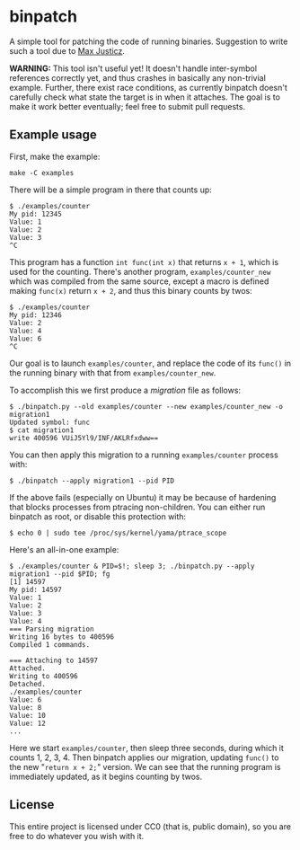 binpatch
========

A simple tool for patching the code of running binaries.
Suggestion to write such a tool due to [Max Justicz](https://github.com/justicz).

**WARNING:** This tool isn't useful yet!
It doesn't handle inter-symbol references correctly yet, and thus crashes in basically any non-trivial example.
Further, there exist race conditions, as currently binpatch doesn't carefully check what state the target is in when it attaches.
The goal is to make it work better eventually; feel free to submit pull requests.

Example usage
-------------

First, make the example:

    make -C examples

There will be a simple program in there that counts up:

    $ ./examples/counter
    My pid: 12345
    Value: 1
    Value: 2
    Value: 3
    ^C

This program has a function `int func(int x)` that returns `x + 1`, which is used for the counting.
There's another program, `examples/counter_new` which was compiled from the same source, except a macro is defined making `func(x)` return `x + 2`, and thus this binary counts by twos:

    $ ./examples/counter
    My pid: 12346
    Value: 2
    Value: 4
    Value: 6
    ^C

Our goal is to launch `examples/counter`, and replace the code of its `func()` in the running binary with that from `examples/counter_new`.

To accomplish this we first produce a *migration* file as follows:

    $ ./binpatch.py --old examples/counter --new examples/counter_new -o migration1
    Updated symbol: func
    $ cat migration1
    write 400596 VUiJ5Yl9/INF/AKLRfxdww==

You can then apply this migration to a running `examples/counter` process with:

    $ ./binpatch --apply migration1 --pid PID

If the above fails (especially on Ubuntu) it may be because of hardening that blocks processes from ptracing non-children.
You can either run binpatch as root, or disable this protection with:

    $ echo 0 | sudo tee /proc/sys/kernel/yama/ptrace_scope

Here's an all-in-one example:

    $ ./examples/counter & PID=$!; sleep 3; ./binpatch.py --apply migration1 --pid $PID; fg
    [1] 14597
    My pid: 14597
    Value: 1
    Value: 2
    Value: 3
    Value: 4
    === Parsing migration
    Writing 16 bytes to 400596
    Compiled 1 commands.

    === Attaching to 14597
    Attached.
    Writing to 400596
    Detached.
    ./examples/counter
    Value: 6
    Value: 8
    Value: 10
    Value: 12
    ...

Here we start `examples/counter`, then sleep three seconds, during which it counts 1, 2, 3, 4.
Then binpatch applies our migration, updating `func()` to the new "`return x + 2;`" version.
We can see that the running program is immediately updated, as it begins counting by twos.

License
-------

This entire project is licensed under CC0 (that is, public domain), so you are free to do whatever you wish with it.
